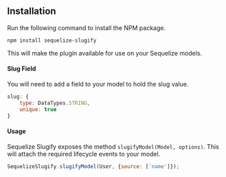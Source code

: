 ## Installation

Run the following command to install the NPM package.  
``` shell
npm install sequelize-slugify
```

This will make the plugin available for use on your Sequelize models.

#### Slug Field

You will need to add a field to your model to hold the slug value.

```javascript
slug: {
    type: DataTypes.STRING,
    unique: true
}
```

#### Usage
Sequelize Slugify exposes the method `slugifyModel(Model, options)`. This will attach the required lifecycle events to your model.

```javascript
SequelizeSlugify.slugifyModel(User, {source: ['name']});
```
